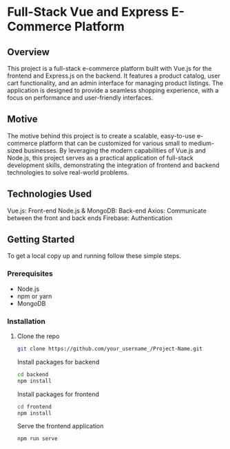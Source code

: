 # Full-Stack Vue and Express E-Commerce Platform

## Overview

This project is a full-stack e-commerce platform built with Vue.js for the frontend and Express.js on the backend. It features a product catalog, user cart functionality, and an admin interface for managing product listings. The application is designed to provide a seamless shopping experience, with a focus on performance and user-friendly interfaces.

## Motive

The motive behind this project is to create a scalable, easy-to-use e-commerce platform that can be customized for various small to medium-sized businesses. By leveraging the modern capabilities of Vue.js and Node.js, this project serves as a practical application of full-stack development skills, demonstrating the integration of frontend and backend technologies to solve real-world problems.

## Technologies Used
Vue.js: Front-end
Node.js & MongoDB: Back-end 
Axios: Communicate between the front and back ends
Firebase: Authentication

## Getting Started

To get a local copy up and running follow these simple steps.

### Prerequisites

- Node.js
- npm or yarn
- MongoDB

### Installation

1. Clone the repo
   ```sh
   git clone https://github.com/your_username_/Project-Name.git
   ```
   Install packages for backend
   ```sh
   cd backend
   npm install
   ```
   Install packages for frontend
   ```sh
   cd frontend
   npm install
   ```
   Serve the frontend application
   ```sh
   npm run serve
   ```
